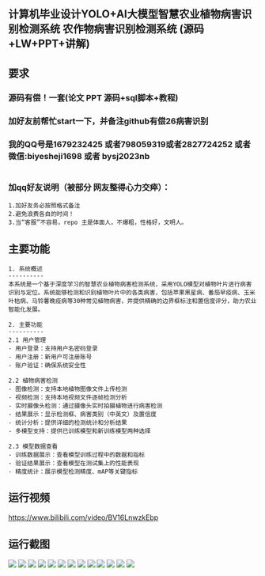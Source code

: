## 计算机毕业设计YOLO+AI大模型智慧农业植物病害识别检测系统 农作物病害识别检测系统 (源码+LW+PPT+讲解)

## 要求
### 源码有偿！一套(论文 PPT 源码+sql脚本+教程)

### 
### 加好友前帮忙start一下，并备注github有偿26病害识别
### 我的QQ号是1679232425 或者798059319或者2827724252 或者微信:biyesheji1698 或者 bysj2023nb

# 

### 加qq好友说明（被部分 网友整得心力交瘁）：
    1.加好友务必按照格式备注
    2.避免浪费各自的时间！
    3.当“客服”不容易，repo 主是体面人，不爆粗，性格好，文明人。
## 主要功能 

```
1. 系统概述
----------
本系统是一个基于深度学习的智慧农业植物病害检测系统，采用YOLO模型对植物叶片进行病害识别与定位。系统能够检测和识别植物叶片中的各类病害，包括苹果黑星病、番茄早疫病、玉米叶枯病、马铃薯晚疫病等30种常见植物病害，并提供精确的边界框标注和置信度评分，助力农业智能化发展。

2. 主要功能
----------
2.1 用户管理
- 用户登录：支持用户名密码登录
- 用户注册：新用户可注册账号
- 账户验证：确保系统安全性

2.2 植物病害检测
- 图像检测：支持本地植物图像文件上传检测
- 视频检测：支持本地视频文件逐帧检测分析
- 实时摄像头检测：通过摄像头实时拍摄植物进行病害检测
- 结果展示：显示检测框、病害类别（中英文）及置信度
- 统计分析：提供详细的检测统计和分析结果
- 多模型支持：提供已训练模型和新训练模型两种选择

2.3 模型数据查看
- 训练数据展示：查看模型训练过程中的数据和指标
- 验证结果展示：查看模型在测试集上的性能表现
- 精度统计：展示模型检测精度、mAP等关键指标

```



## 运行视频
https://www.bilibili.com/video/BV16LnwzkEbp

## 运行截图
![](1.png)
![](2.png)
![](3.png)
![](4.png)
![](5.png)
![](6.png)
![](7.png)
![](8.png)
![](9.png)
![](10.png)
![](11.png)
![](12.png)
![](13.png)











